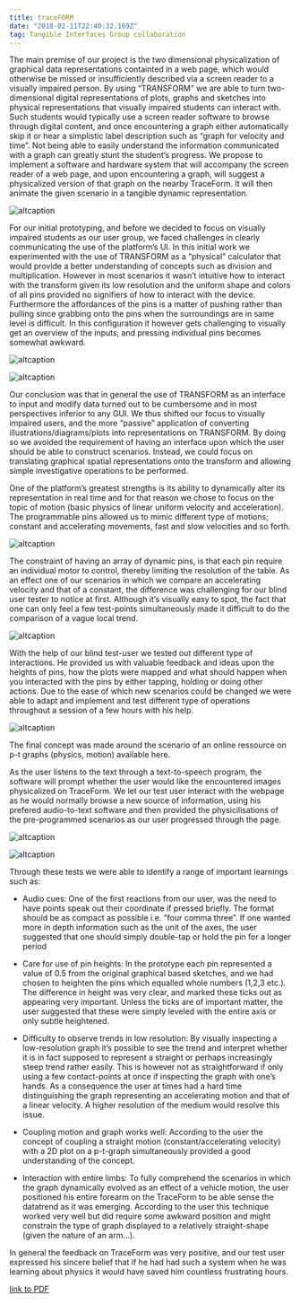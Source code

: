 ```yaml
---
title: traceFORM
date: "2018-02-11T22:40:32.169Z"
tag: Tangible Interfaces Group collaboration
---
```



The main premise of our project is the two dimensional physicalization of graphical data representations containted in a web page, which would otherwise be missed or insufficiently described via a screen reader to a visually impaired person. By using “TRANSFORM” we are able to turn two-dimensional digital representations of plots, graphs and sketches into physical representations that visually impaired students can interact with. Such students would typically use a screen reader software to browse through digital content, and once encountering a graph either automatically skip it or hear a simplistic label description such as “graph for velocity and time”. Not being able to easily understand the information communicated with a graph can greatly stunt the student’s progress. We propose to implement a software and hardware system that will accompany the screen reader of a web page, and upon encountering a graph, will suggest a physicalized version of that graph on the nearby TraceForm. It will then animate the given scenario in a tangible dynamic representation.

![altcaption](1.png)


For our initial prototyping, and before we decided to focus on visually impaired students as our user group, we faced challenges in clearly communicating the use of the platform’s UI. In this initial work we experimented with the use of TRANSFORM as a “physical” calculator that would provide a better understanding of concepts such as division and multiplication. However in most scenarios it wasn’t intuitive how to interact with the transform given its low resolution and the uniform shape and colors of all pins provided no signifiers of how to interact with the device.  Furthermore the affordances of the pins is a matter of pushing rather than pulling since grabbing onto the pins when the surroundings are in same level is difficult. In this configuration it however gets challenging to visually get an overview of the inputs, and pressing individual pins becomes somewhat awkward.

![altcaption](2.png)

![altcaption](3.png)

Our conclusion was that in general the use of TRANSFORM as an interface to input and modify data turned out to be cumbersome and in most perspectives inferior to any GUI. We thus shifted our focus to visually impaired users, and the more “passive” application of converting illustrations/diagrams/plots into representations on TRANSFORM. By doing so we avoided the requirement of having an interface upon which the user should be able to construct scenarios. Instead, we could focus on translating graphical spatial representations onto the transform and allowing simple investigative operations to be performed.

One of the platform’s greatest strengths is its ability to dynamically alter its representation in real time and for that reason we chose to focus on the topic of motion (basic physics of linear uniform velocity and acceleration). The programmable pins allowed us to mimic different type of motions; constant and accelerating movements, fast and slow velocities and so forth.

![altcaption](4.png)


The constraint of having an array of dynamic pins, is that each pin require an individual motor to control, thereby limiting the resolution of the table. As an effect one of our scenarios in which we compare an accelerating velocity and that of a constant, the difference was challenging for our blind user tester to notice at first. Although it’s visually easy to spot, the fact that one can only feel a few test-points simultaneously made it difficult to do the comparison of a vague local trend.  

![altcaption](5.png)


With the help of our blind test-user we tested out different type of interactions. He provided us with valuable feedback and ideas upon the heights of pins, how the plots were mapped and what should happen when you interacted with the pins by either tapping, holding or doing other actions. Due to the ease of which new scenarios could be changed we were able to adapt and implement and test different type of operations throughout a session of a few hours with his help.

![altcaption](6.png)

The final concept was made around the scenario of an online ressource on p-t graphs (physics, motion) available here.

As the user listens to the text through a text-to-speech program, the software will prompt whether the user would like the encountered images physicalized on TraceForm. We let our test user interact with the webpage as he would normally browse a new source of information, using his prefered audio-to-text software and then provided the physicilisations of the pre-programmed scenarios as our user progressed through the page.

![altcaption](7.png)

![altcaption](8.png)


Through these tests we were able to identify a range of important learnings such as:

- Audio cues: One of the first reactions from our user, was the need to have points speak out their coordinate if pressed briefly. The format should be as compact as possible i.e. “four comma three”. If one wanted more in depth information such as the unit of the axes, the user suggested that one should simply double-tap or hold the pin for a longer period

- Care for use of pin heights: In the prototype each pin represented a value of 0.5 from the original graphical based sketches, and we had chosen to heighten the pins which equalled whole numbers (1,2,3 etc.). The difference in height was very clear, and marked these ticks out as appearing very important. Unless the ticks are of important matter, the user suggested that these were simply leveled with the entire axis or only subtle heightened.

- Difficulty to observe trends in low resolution: By visually inspecting a low-resolution graph it’s possible to see the trend and interpret whether it is in fact supposed to represent a straight or perhaps increasingly steep trend rather easily. This is however not as straightforward if only using a few contact-points at once if inspecting the graph with one’s hands. As a consequence the user at times had a hard time distinguishing the graph representing an accelerating motion and that of a linear velocity. A higher resolution of the medium would resolve this issue.

- Coupling motion and graph works well: According to the user the concept of coupling a straight motion (constant/accelerating velocity) with a 2D plot on a p-t-graph simultaneously provided a good understanding of the concept.

- Interaction with entire limbs: To fully comprehend the scenarios in which the graph dynamically evolved as an effect of a vehicle motion, the user positioned his entire forearm on the TraceForm to be able sense the datatrend as it was emerging. According to the user this technique worked very well but did require some awkward position and might constrain the type of graph displayed to a relatively straight-shape (given the nature of an arm…).

In general the feedback on TraceForm was very positive, and our test user expressed his sincere belief that if he had had such a system when he was learning about physics it would have saved him countless frustrating hours.


<a href="https://www.dropbox.com/s/pgawspwgxi8huta/TraceFORM.pdf?dl=1">link to PDF</a>

